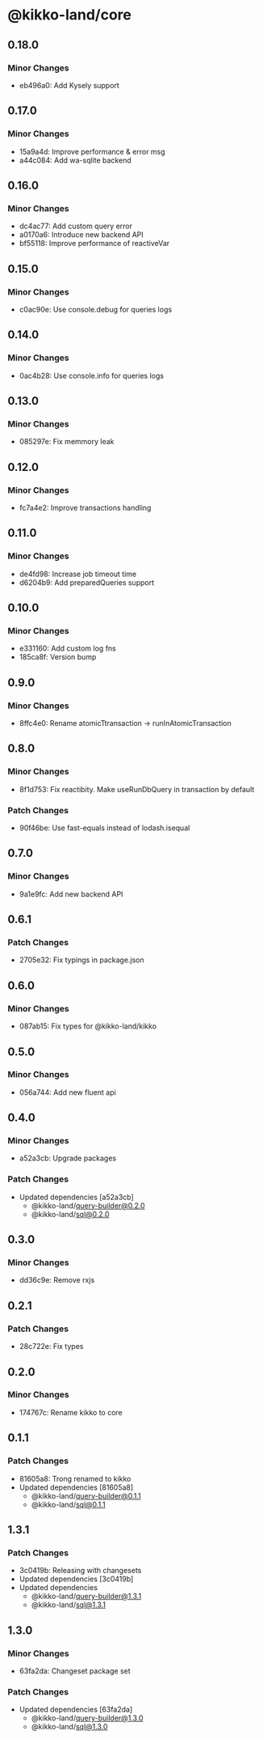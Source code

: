 # @kikko-land/core

## 0.18.0

### Minor Changes

- eb496a0: Add Kysely support

## 0.17.0

### Minor Changes

- 15a9a4d: Improve performance & error msg
- a44c084: Add wa-sqlite backend

## 0.16.0

### Minor Changes

- dc4ac77: Add custom query error
- a0170a6: Introduce new backend API
- bf55118: Improve performance of reactiveVar

## 0.15.0

### Minor Changes

- c0ac90e: Use console.debug for queries logs

## 0.14.0

### Minor Changes

- 0ac4b28: Use console.info for queries logs

## 0.13.0

### Minor Changes

- 085297e: Fix memmory leak

## 0.12.0

### Minor Changes

- fc7a4e2: Improve transactions handling

## 0.11.0

### Minor Changes

- de4fd98: Increase job timeout time
- d6204b9: Add preparedQueries support

## 0.10.0

### Minor Changes

- e331160: Add custom log fns
- 185ca8f: Version bump

## 0.9.0

### Minor Changes

- 8ffc4e0: Rename atomicTtransaction -> runInAtomicTransaction

## 0.8.0

### Minor Changes

- 8f1d753: Fix reactibity. Make useRunDbQuery in transaction by default

### Patch Changes

- 90f46be: Use fast-equals instead of lodash.isequal

## 0.7.0

### Minor Changes

- 9a1e9fc: Add new backend API

## 0.6.1

### Patch Changes

- 2705e32: Fix typings in package.json

## 0.6.0

### Minor Changes

- 087ab15: Fix types for @kikko-land/kikko

## 0.5.0

### Minor Changes

- 056a744: Add new fluent api

## 0.4.0

### Minor Changes

- a52a3cb: Upgrade packages

### Patch Changes

- Updated dependencies [a52a3cb]
  - @kikko-land/query-builder@0.2.0
  - @kikko-land/sql@0.2.0

## 0.3.0

### Minor Changes

- dd36c9e: Remove rxjs

## 0.2.1

### Patch Changes

- 28c722e: Fix types

## 0.2.0

### Minor Changes

- 174767c: Rename kikko to core

## 0.1.1

### Patch Changes

- 81605a8: Trong renamed to kikko
- Updated dependencies [81605a8]
  - @kikko-land/query-builder@0.1.1
  - @kikko-land/sql@0.1.1

## 1.3.1

### Patch Changes

- 3c0419b: Releasing with changesets
- Updated dependencies [3c0419b]
- Updated dependencies
  - @kikko-land/query-builder@1.3.1
  - @kikko-land/sql@1.3.1

## 1.3.0

### Minor Changes

- 63fa2da: Changeset package set

### Patch Changes

- Updated dependencies [63fa2da]
  - @kikko-land/query-builder@1.3.0
  - @kikko-land/sql@1.3.0
